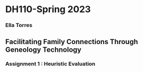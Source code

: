 # DH110-Spring 2023
### Ella Torres
## Facilitating Family Connections Through Geneology Technology
### Assignment 1 : Heuristic Evaluation
